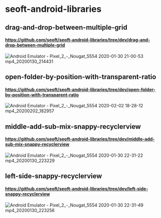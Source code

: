 # seoft-android-libraries

## drag-and-drop-between-multiple-grid
#### https://github.com/seoft/seoft-android-libraries/tree/dev/drag-and-drop-between-multiple-grid
![Android Emulator - Pixel_2_-_Nougat_5554 2020-01-30 21-00-53 mp4_20200130_214431](https://user-images.githubusercontent.com/55025826/73450960-d2007200-43a9-11ea-8fbd-a59d5519ca29.gif)

## open-folder-by-position-with-transparent-ratio
#### https://github.com/seoft/seoft-android-libraries/tree/dev/open-folder-by-position-with-transparent-ratio
![Android Emulator - Pixel_2_-_Nougat_5554 2020-02-02 18-28-12 mp4_20200202_182957](https://user-images.githubusercontent.com/55025826/73606132-4d506680-45ea-11ea-8c98-9359e8d3dc05.gif)

## middle-add-sub-mix-snappy-recyclerview
#### https://github.com/seoft/seoft-android-libraries/tree/dev/middle-add-sub-mix-snappy-recyclerview
![Android Emulator - Pixel_2_-_Nougat_5554 2020-01-30 22-31-22 mp4_20200130_223229](https://user-images.githubusercontent.com/55025826/73454167-e09e5780-43b0-11ea-963d-2e4d3ca16ecb.gif)

## left-side-snappy-recyclerview
#### https://github.com/seoft/seoft-android-libraries/tree/dev/left-side-snappy-recyclerview
![Android Emulator - Pixel_2_-_Nougat_5554 2020-01-30 22-31-49 mp4_20200130_223256](https://user-images.githubusercontent.com/55025826/73454172-e1cf8480-43b0-11ea-8ab3-dd66535a55af.gif)


